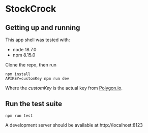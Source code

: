 # StockCrock

## Getting up and running
This app shell was tested with:
- node 18.7.0
- npm 8.15.0

Clone the repo, then run
```
npm install
APIKEY=customKey npm run dev
```
Where the *customKey* is the actual key from [Polygon.io](https://polygon.io/dashboard/signup).

## Run the test suite
```
npm run test
```

A development server should be available at http://localhost:8123